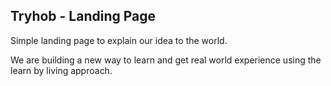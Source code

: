 ## Tryhob - Landing Page
Simple landing page to explain our idea to the world.

We are building a new way to learn and get real world experience using the learn by living approach.

